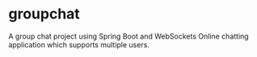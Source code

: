 # groupchat
A group chat project using Spring Boot and WebSockets 
Online chatting application which supports multiple users.
